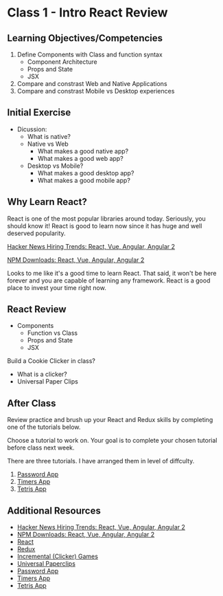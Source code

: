 # Class 1 - Intro React Review

## Learning Objectives/Competencies

1. Define Components with Class and function syntax
	- Component Architecture
	- Props and State
	- JSX
1. Compare and constrast Web and Native Applications 
1. Compare and constrast Mobile vs Desktop experiences  

## Initial Exercise

- Dicussion: 
	- What is native?
	- Native vs Web
		- What makes a good native app? 
		- What makes a good web app? 
	- Desktop vs Mobile? 
		- What makes a good desktop app?
		- What makes a good mobile app?

## Why Learn React?  

React is one of the most popular libraries around today. Seriously, you should know it! React is good to learn now since it has huge and well deserved popularity.

[Hacker News Hiring Trends: React, Vue, Angular, Angular 2](https://www.hntrends.com/2018/jun-no-signs-of-slowing-for-react.html?compare1=React&compare2=AngularJS&compare3=Angular+2&compare4=Vue)

[NPM Downloads: React, Vue, Angular, Angular 2](https://npm-stat.com/charts.html?package=react&package=vue&package=angular&package=angular%202&from=2016-06-01&to=2018-05-31)

Looks to me like it's a good time to learn React. That said, it won't be here forever and you are capable of learning any framework. React is a good place to invest your time right now. 

## React Review

- Components 
	- Function vs Class
	- Props and State
	- JSX

Build a Cookie Clicker in class? 

- What is a clicker? 
- Universal Paper Clips

## After Class

Review practice and brush up your React and Redux skills by completing one of the tutorials below. 

Choose a tutorial to work on. Your goal is to complete your chosen tutorial before class next week. 

There are three tutorials. I have arranged them in level of diffculty. 

1. [Password App](https://github.com/MakeSchool-Tutorials/web-7-react-redux-passwords-app)
2. [Timers App](https://github.com/MakeSchool-Tutorials/web-7-react-redux-timers-app)
3. [Tetris App](https://github.com/MakeSchool-Tutorials/web-7-react-redux-tetris-app) 

## Additional Resources

- [Hacker News Hiring Trends: React, Vue, Angular, Angular 2](https://www.hntrends.com/2018/jun-no-signs-of-slowing-for-react.html?compare1=React&compare2=AngularJS&compare3=Angular+2&compare4=Vue)
- [NPM Downloads: React, Vue, Angular, Angular 2](https://npm-stat.com/charts.html?package=react&package=vue&package=angular&package=angular%202&from=2016-06-01&to=2018-05-31)
- [React](https://reactjs.org)
- [Redux](https://redux.js.org)
- [Incremental (Clicker) Games](https://en.wikipedia.org/wiki/Incremental_game)
- [Universal Paperclips](http://www.decisionproblem.com/paperclips/)
- [Password App](https://github.com/MakeSchool-Tutorials/web-7-react-redux-passwords-app)
- [Timers App](https://github.com/MakeSchool-Tutorials/web-7-react-redux-timers-app)
- [Tetris App](https://github.com/MakeSchool-Tutorials/web-7-react-redux-tetris-app) 
